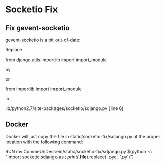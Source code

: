 # Socketio Fix

## Fix gevent-socketio

gevent-socketio is a bit out-of-date:

Replace

from django.utils.importlib import import_module

by



or 

from importlib import import_module

in

lib/python2.7/site-packages/socketio/sdjango.py (line 6)

## Docker

Docker will just copy the file in static/socketio-fix/sdjango.py at the proper location with the following command:

RUN mv CommeUnDessein/static/socketio-fix/sdjango.py $(python -c "import socketio.sdjango as _; print(_.__file__).replace('.pyc', '.py')")